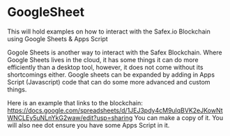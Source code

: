 # GoogleSheet
This will hold examples on how to interact with the Safex.io Blockchain using Google Sheets &amp; Apps Script

Gogole Sheets is another way to interact with the Safex Blockchain. 
Where Google Sheets lives in the cloud, it has some things it can do more efficiently than a desktop tool, however, it does not come without its shortcomings either. 
Google sheets can be expanded by adding in Apps Script (Javascript) code that can do some more advanced and custom things. 

Here is an example that links to the blockchain:  https://docs.google.com/spreadsheets/d/1JEJ3pdy4cM9ulqBVK2eJKowNtWNCLEy5uNLnYkG2waw/edit?usp=sharing
You can make a copy of it. 
You will also nee dot ensure you have some Apps Script in it. 
